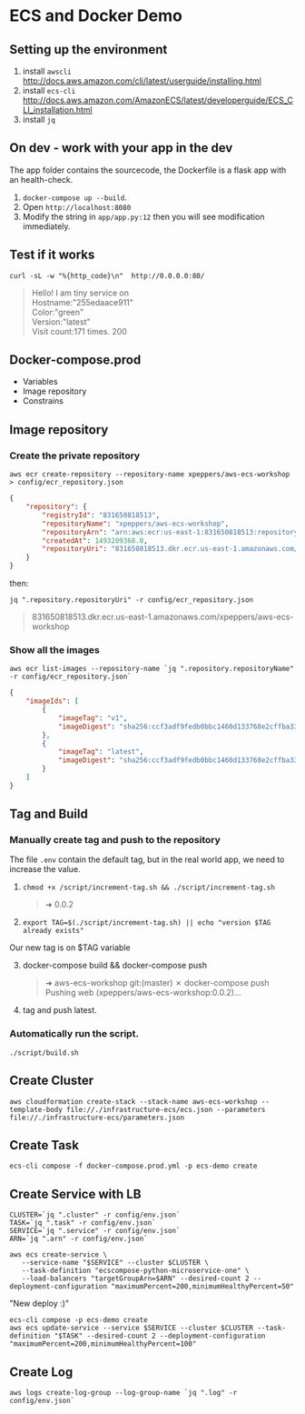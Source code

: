 # ECS and Docker Demo

## Setting up the environment

1. install `awscli` http://docs.aws.amazon.com/cli/latest/userguide/installing.html
2. install `ecs-cli` http://docs.aws.amazon.com/AmazonECS/latest/developerguide/ECS_CLI_installation.html
3. install `jq` 

## On dev - work with your app in the dev

The app folder contains the sourcecode, the Dockerfile is a flask app with an health-check.

1. `docker-compose up --build`.
2. Open `http://localhost:8080`
3. Modify the string in `app/app.py:12` then you will see modification immediately.

## Test if it works

`curl -sL -w "%{http_code}\n"  http://0.0.0.0:80/`

> Hello! I am tiny service on <br> Hostname:"255edaace911"<br> Color:"green"<br> Version:"latest"<br> Visit count:171 times.
> 200

## Docker-compose.prod

- Variables
- Image repository
- Constrains

## Image repository

### Create the private repository 

`aws ecr create-repository --repository-name xpeppers/aws-ecs-workshop > config/ecr_repository.json`

``` json
{
    "repository": {
        "registryId": "831650818513",
        "repositoryName": "xpeppers/aws-ecs-workshop",
        "repositoryArn": "arn:aws:ecr:us-east-1:831650818513:repository/xpeppers/aws-ecs-workshop",
        "createdAt": 1493209368.0,
        "repositoryUri": "831650818513.dkr.ecr.us-east-1.amazonaws.com/xpeppers/aws-ecs-workshop"
    }
}
```

then:

```
jq ".repository.repositoryUri" -r config/ecr_repository.json
```

> 831650818513.dkr.ecr.us-east-1.amazonaws.com/xpeppers/aws-ecs-workshop

### Show all the images

```
aws ecr list-images --repository-name `jq ".repository.repositoryName" -r config/ecr_repository.json`

```

``` json
{
    "imageIds": [
        {
            "imageTag": "v1", 
            "imageDigest": "sha256:ccf3adf9fedb0bbc1460d133768e2cffba33e598677ff9373734ecb5d096d882"
        }, 
        {
            "imageTag": "latest", 
            "imageDigest": "sha256:ccf3adf9fedb0bbc1460d133768e2cffba33e598677ff9373734ecb5d096d882"
        }
    ]
}
```

## Tag and Build


### Manually create tag and push to the repository

The file `.env` contain the default tag, but in the real world app, we need to increase the value.

1. `chmod +x /script/increment-tag.sh && ./script/increment-tag.sh`

   > ➜ 0.0.2
   
2. `export TAG=$(./script/increment-tag.sh) || echo "version $TAG already exists"`

Our new tag is on $TAG variable

3. docker-compose build && docker-compose push

   > ➜  aws-ecs-workshop git:(master) ✗ docker-compose push                                                               
     Pushing web (xpeppers/aws-ecs-workshop:0.0.2)...

4. tag and push latest.

### Automatically run the script.

`./script/build.sh`

## Create Cluster

```
aws cloudformation create-stack --stack-name aws-ecs-workshop --template-body file://./infrastructure-ecs/ecs.json --parameters file://./infrastructure-ecs/parameters.json
```

## Create Task

`ecs-cli compose -f docker-compose.prod.yml -p ecs-demo create`

## Create Service with LB

```
CLUSTER=`jq ".cluster" -r config/env.json`
TASK=`jq ".task" -r config/env.json`
SERVICE=`jq ".service" -r config/env.json`
ARN=`jq ".arn" -r config/env.json`

aws ecs create-service \
   --service-name "$SERVICE" --cluster $CLUSTER \
   --task-definition "ecscompose-python-microservice-one" \
   --load-balancers "targetGroupArn=$ARN" --desired-count 2 --deployment-configuration "maximumPercent=200,minimumHealthyPercent=50"
```

"New deploy :)"

```
ecs-cli compose -p ecs-demo create
aws ecs update-service --service $SERVICE --cluster $CLUSTER --task-definition "$TASK" --desired-count 2 --deployment-configuration "maximumPercent=200,minimumHealthyPercent=100"
```

## Create Log 

```
aws logs create-log-group --log-group-name `jq ".log" -r config/env.json`
```